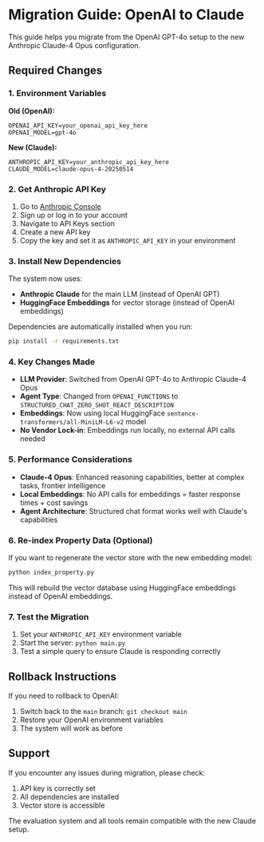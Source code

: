 # Migration Guide: OpenAI to Claude

This guide helps you migrate from the OpenAI GPT-4o setup to the new Anthropic Claude-4 Opus configuration.

## Required Changes

### 1. Environment Variables

**Old (OpenAI):**

```env
OPENAI_API_KEY=your_openai_api_key_here
OPENAI_MODEL=gpt-4o
```

**New (Claude):**

```env
ANTHROPIC_API_KEY=your_anthropic_api_key_here
CLAUDE_MODEL=claude-opus-4-20250514
```

### 2. Get Anthropic API Key

1. Go to [Anthropic Console](https://console.anthropic.com/)
2. Sign up or log in to your account
3. Navigate to API Keys section
4. Create a new API key
5. Copy the key and set it as `ANTHROPIC_API_KEY` in your environment

### 3. Install New Dependencies

The system now uses:

- **Anthropic Claude** for the main LLM (instead of OpenAI GPT)
- **HuggingFace Embeddings** for vector storage (instead of OpenAI embeddings)

Dependencies are automatically installed when you run:

```bash
pip install -r requirements.txt
```

### 4. Key Changes Made

- **LLM Provider**: Switched from OpenAI GPT-4o to Anthropic Claude-4 Opus
- **Agent Type**: Changed from `OPENAI_FUNCTIONS` to `STRUCTURED_CHAT_ZERO_SHOT_REACT_DESCRIPTION`
- **Embeddings**: Now using local HuggingFace `sentence-transformers/all-MiniLM-L6-v2` model
- **No Vendor Lock-in**: Embeddings run locally, no external API calls needed

### 5. Performance Considerations

- **Claude-4 Opus**: Enhanced reasoning capabilities, better at complex tasks, frontier intelligence
- **Local Embeddings**: No API calls for embeddings = faster response times + cost savings
- **Agent Architecture**: Structured chat format works well with Claude's capabilities

### 6. Re-index Property Data (Optional)

If you want to regenerate the vector store with the new embedding model:

```bash
python index_property.py
```

This will rebuild the vector database using HuggingFace embeddings instead of OpenAI embeddings.

### 7. Test the Migration

1. Set your `ANTHROPIC_API_KEY` environment variable
2. Start the server: `python main.py`
3. Test a simple query to ensure Claude is responding correctly

## Rollback Instructions

If you need to rollback to OpenAI:

1. Switch back to the `main` branch: `git checkout main`
2. Restore your OpenAI environment variables
3. The system will work as before

## Support

If you encounter any issues during migration, please check:

1. API key is correctly set
2. All dependencies are installed
3. Vector store is accessible

The evaluation system and all tools remain compatible with the new Claude setup.
